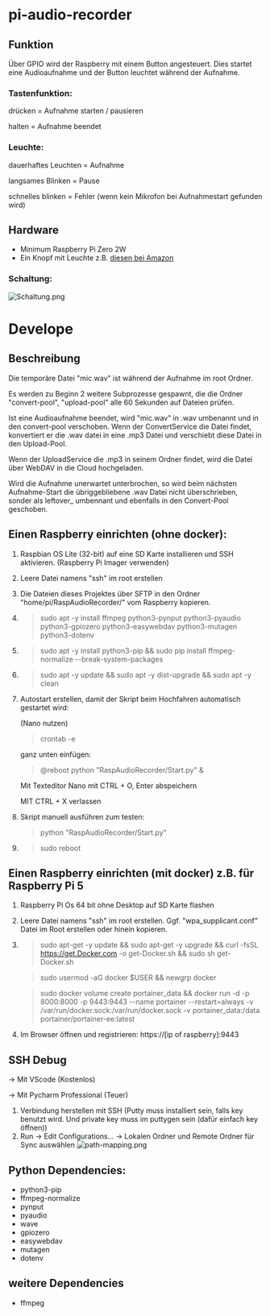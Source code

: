 # pi-audio-recorder
## Funktion

Über GPIO wird der Raspberry mit einem Button angesteuert. Dies startet eine Audioaufnahme und der Button leuchtet während der Aufnahme.


### Tastenfunktion:
drücken = Aufnahme starten / pausieren

halten = Aufnahme beendet

### Leuchte:
dauerhaftes Leuchten = Aufnahme

langsames Blinken = Pause

schnelles blinken = Fehler (wenn kein Mikrofon bei Aufnahmestart gefunden wird)


## Hardware
* Minimum Raspberry Pi Zero 2W
* Ein Knopf mit Leuchte z.B. [diesen bei Amazon](https://www.amazon.de/dp/B07GB6Y1SZ?psc=1&ref=ppx_yo2ov_dt_b_product_details)

### Schaltung:
![Schaltung.png](assets/Schaltung.png)

# Develope

## Beschreibung
Die temporäre Datei "mic.wav" ist während der Aufnahme im root Ordner.

Es werden zu Beginn 2 weitere Subprozesse gespawnt, die die Ordner "convert-pool", "upload-pool" alle 60 Sekunden auf Dateien prüfen.

Ist eine Audioaufnahme beendet, wird "mic.wav" in <Zeitstempel>.wav umbenannt und in den convert-pool verschoben.
Wenn der ConvertService die Datei findet, konvertiert er die .wav datei in eine .mp3 Datei und verschiebt diese Datei in den Upload-Pool.

Wenn der UploadService die .mp3 in seinem Ordner findet, wird die Datei über WebDAV in die Cloud hochgeladen.

Wird die Aufnahme unerwartet unterbrochen, so wird beim nächsten Aufnahme-Start die übriggebliebene .wav Datei nicht überschrieben, sonder als leftover_<zeitstempel> umbennant und ebenfalls in den Convert-Pool geschoben.

## Einen Raspberry einrichten (ohne docker):
1. Raspbian OS Lite (32-bit) auf eine SD Karte installieren und SSH aktivieren. (Raspberry Pi Imager verwenden)
2. Leere Datei namens "ssh" im root erstellen 
3. Die Dateien dieses Projektes über SFTP in den Ordner "home/pi/RaspAudioRecorder/" vom Raspberry kopieren.
4. > sudo apt -y install ffmpeg python3-pynput python3-pyaudio python3-gpiozero python3-easywebdav python3-mutagen python3-dotenv
5. > sudo apt -y install python3-pip && sudo pip install ffmpeg-normalize --break-system-packages
6. > sudo apt -y update && sudo apt -y dist-upgrade && sudo apt -y clean
7. Autostart erstellen, damit der Skript beim Hochfahren automatisch gestartet wird:

   (Nano nutzen)
    > crontab -e
    
    ganz unten einfügen:

    > @reboot python "RaspAudioRecorder/Start.py" & 

    Mit Texteditor Nano mit CTRL + O, Enter abspeichern

    MIT CTRL + X verlassen
8. Skript manuell ausführen zum testen:
   > python "RaspAudioRecorder/Start.py"
9. > sudo reboot
   
## Einen Raspberry einrichten (mit docker) z.B. für Raspberry Pi 5
1. Raspberry Pi Os 64 bit ohne Desktop auf SD Karte flashen
2. Leere Datei namens "ssh" im root erstellen. Ggf. "wpa_supplicant.conf" Datei im Root erstellen oder hinein kopieren.
3. > sudo apt-get -y update && sudo apt-get -y upgrade && curl -fsSL https://get.Docker.com -o get-Docker.sh && sudo sh get-Docker.sh

   > sudo usermod -aG docker $USER && newgrp docker

   > sudo docker volume create portainer_data && docker run -d -p 8000:8000 -p 9443:9443 --name portainer --restart=always -v /var/run/docker.sock:/var/run/docker.sock -v portainer_data:/data portainer/portainer-ee:latest
4. Im Browser öffnen und registrieren: https://[ip of raspberry]:9443


## SSH Debug
-> Mit VScode (Kostenlos)

-> Mit Pycharm Professional (Teuer)
1. Verbindung herstellen mit SSH (Putty muss installiert sein, falls key benutzt wird. Und private key muss im puttygen sein (dafür einfach key öffnen))
2. Run -> Edit Configurations... -> Lokalen Ordner und Remote Ordner für Sync auswählen ![path-mapping.png](assets/path-mapping.png)

## Python Dependencies:
* python3-pip
* ffmpeg-normalize
* pynput
* pyaudio
* wave
* gpiozero
* easywebdav
* mutagen
* dotenv

## weitere Dependencies
* ffmpeg
